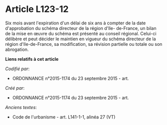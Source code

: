 # Article L123-12

Six mois avant l'expiration d'un délai de six ans à compter de la date d'approbation du schéma directeur de la région d'Ile-
de-France, un bilan de la mise en œuvre du schéma est présenté au conseil régional. Celui-ci délibère et peut décider le
maintien en vigueur du schéma directeur de la région d'Ile-de-France, sa modification, sa révision partielle ou totale ou son
abrogation.

**Liens relatifs à cet article**

_Codifié par_:

  - ORDONNANCE n°2015-1174 du 23 septembre 2015 - art.

_Créé par_:

  - ORDONNANCE n°2015-1174 du 23 septembre 2015 - art.

_Anciens textes_:

  - Code de l'urbanisme - art. L141-1-1, alinéa 27 (VT)
